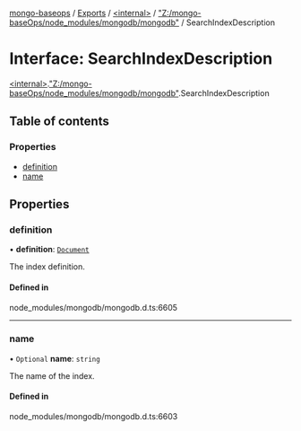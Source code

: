 [mongo-baseops](../README.md) / [Exports](../modules.md) / [\<internal\>](../modules/internal_.md) / ["Z:/mongo-baseOps/node\_modules/mongodb/mongodb"](../modules/internal_._Z__mongo_baseOps_node_modules_mongodb_mongodb_.md) / SearchIndexDescription

# Interface: SearchIndexDescription

[\<internal\>](../modules/internal_.md).["Z:/mongo-baseOps/node\_modules/mongodb/mongodb"](../modules/internal_._Z__mongo_baseOps_node_modules_mongodb_mongodb_.md).SearchIndexDescription

## Table of contents

### Properties

- [definition](internal_._Z__mongo_baseOps_node_modules_mongodb_mongodb_.SearchIndexDescription.md#definition)
- [name](internal_._Z__mongo_baseOps_node_modules_mongodb_mongodb_.SearchIndexDescription.md#name)

## Properties

### definition

• **definition**: [`Document`](internal_._Z__mongo_baseOps_node_modules_mongodb_mongodb_.BSON.Document.md)

The index definition.

#### Defined in

node_modules/mongodb/mongodb.d.ts:6605

___

### name

• `Optional` **name**: `string`

The name of the index.

#### Defined in

node_modules/mongodb/mongodb.d.ts:6603

